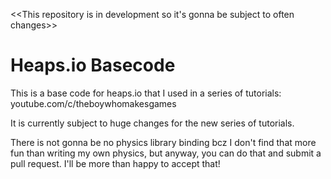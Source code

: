 <<This repository is in development so it's gonna be subject to often changes>>

# Heaps.io Basecode

This is a base code for heaps.io that I used in a series of tutorials:
youtube.com/c/theboywhomakesgames

It is currently subject to huge changes for the new series of tutorials.

There is not gonna be no physics library binding bcz I don't find that more fun than writing my own physics, but anyway, you can do that and submit a pull request. I'll be more than happy to accept that!
